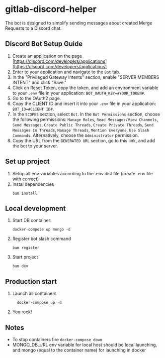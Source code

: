 # gitlab-discord-helper

The bot is designed to simplify sending messages about created Merge Requests to a Discord chat.


## Discord Bot Setup Guide

1. Create an application on the page [https://discord.com/developers/applications](https://discord.com/developers/applications)
2. Enter to your application and navigate to the `Bot` tab.
3. In the "Privileged Gateway Intents" section, enable "SERVER MEMBERS INTENT" and click "Save."
4. Click on Reset Token, copy the token, and add an environment variable to your `.env` file in your application: `BOT_OAUTH_KEY=#YOUR_TOKEN#`.
5. Go to the OAuth2 page.
6. Copy the CLIENT ID and insert it into your `.env` file in your application: `BOT_ID=#CLIENT ID#`.
7. In the `SCOPES` section, select `Bot`. In the `Bot Permissions` section, choose the following permissions: `Manage Roles`, `Read Messages/View Channels`, `Send Messages`, `Create Public Threads`, `Create Private Threads`, `Send Messages In Threads`, `Manage Threads`, `Mention Everyone`, `Use Slash Commands`. Alternatively, choose the `Administrator` permission.
8. Copy the URL from the `GENERATED URL` section, go to this link, and add the bot to your server.


## Set up project
1. Setup all env variables according to the .env.dist file (create .env file with correct) 
1. Instal dependencies
    ```
    bun install
    ```

## Local development

1. Start DB container:
    ```
    docker-compose up mongo -d
    ```
1. Register bot slash command
    ```
    bun register
    ```
1. Start project
    ```
    bun dev
    ```

## Production start

1. Launch all containers
    ```
      docker-compose up -d
    ```
1. You rock!

## Notes
- To stop containers fire `docker-compose down`
- MONGO_DB_URL env variable for local host should be local launching, and mongo (equal to the container name) for launching in docker
